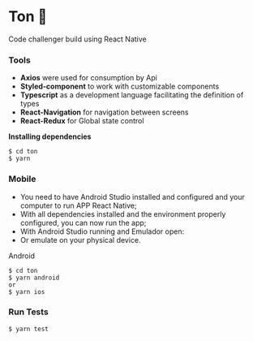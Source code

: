 # Ton  🧩

Code challenger build using React Native


### Tools
- **Axios** were used for consumption by Api
- **Styled-component** to work with customizable components
- **Typescript** as a development language facilitating the definition of types
- **React-Navigation** for navigation between screens
- **React-Redux** for Global state control

**Installing dependencies**

```
$ cd ton 
$ yarn 
```

### Mobile
* You need to have Android Studio installed and configured and your computer to run APP React Native;
* With all dependencies installed and the environment properly configured, you can now run the app;
* With Android Studio running and Emulador open:
* Or emulate on your physical device.


Android

```
$ cd ton 
$ yarn android 
or 
$ yarn ios  
```

### Run Tests

```
$ yarn test 
```

